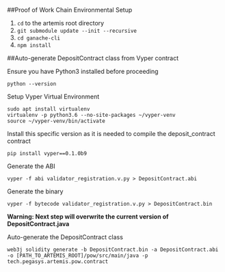 ##Proof of Work Chain Environmental Setup
1. `cd` to the artemis root directory
2. `git submodule update --init --recursive`
3. `cd ganache-cli`
4. `npm install`

##Auto-generate DepositContract class from Vyper contract

Ensure you have Python3 installed before proceeding

`python --version`

Setup Vyper Virtual Environment
```
sudo apt install virtualenv
virtualenv -p python3.6 --no-site-packages ~/vyper-venv
source ~/vyper-venv/bin/activate
```

Install this specific version as it is needed to compile the deposit_contract contract

`pip install vyper==0.1.0b9`

Generate the ABI

`vyper -f abi validator_registration.v.py > DepositContract.abi`

Generate the binary

`vyper -f bytecode validator_registration.v.py > DepositContract.bin`

**Warning: Next step will overwrite the current version of DepositContract.java**

Auto-generate the DepositContract class

`web3j solidity generate -b DepositContract.bin -a DepositContract.abi -o [PATH_TO_ARTEMIS_ROOT]/pow/src/main/java -p tech.pegasys.artemis.pow.contract`
